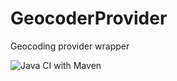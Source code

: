 # GeocoderProvider
Geocoding provider wrapper

![Java CI with Maven](https://github.com/michelespinella/GeocoderProvider/workflows/Java%20CI%20with%20Maven/badge.svg?branch=master)
